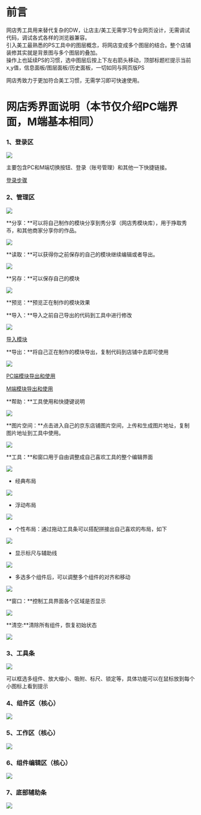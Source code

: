 # 前言

网店秀工具用来替代复杂的DW，让店主/美工无需学习专业网页设计，无需调试代码，调试各式各样的浏览器兼容。  
引入美工最熟悉的PS工具中的图层概念，将网店变成多个图层的结合。整个店铺装修其实就是背景图与多个图层的叠加。  
操作上也延续PS的习惯，选中图层后按上下左右箭头移动，顶部标题栏提示当前 x,y值，信息面板/图层面板/历史面板，一切如同与网页版PS

网店秀致力于更加符合美工习惯，无需学习即可快速使用。

# 网店秀界面说明（本节仅介绍PC端界面，M端基本相同）

### **1、登录区**

![](/assets/2.png)

主要包含PC和M端切换按钮、登录（账号管理）和其他一下快捷链接。

[登录步骤](//chapter1/da-kai-he-deng-lu.md#网店秀登录)

### **2、管理区**

![](/assets/8.png)

**分享：**可以将自己制作的模块分享到秀分享（网店秀模块库），用于挣取秀币，和其他商家分享你的作品。

![](/assets/importdth.png)

**读取：**可以获得你之前保存的自己的模块继续编辑或者导出。

![](/assets/impoe3rt.png)

**另存：**可以保存自己的模块

![](/assets/implj7ort.png)

**预览：**预览正在制作的模块效果

**导入：**导入之前自己导出的代码到工具中进行修改

![](/assets/imhjrt.png)

[导入模块](/chapter1/dao-ru-mo-kuai.md)

**导出：**将自己正在制作的模块导出，复制代码到店铺中去即可使用

![](/assets/impfhrt.png)

[PC端模块导出和使用](/chapter1/dao-chu-mo-kuai.md)

[M端模块导出和使用](/chapter1/mduan-dao-chu-mo-kuai.md)

**帮助：**工具使用和快捷键说明

![](/assets/impljht.png)

**图片空间：**点击进入自己的京东店铺图片空间，上传和生成图片地址，复制图片地址到工具中使用。

![](/assets/im785drt.png)

**工具：**和窗口用于自由调整成自己喜欢工具的整个编辑界面

![](/assets/im3edrt.png)

* 经典布局

![](/assets/impodchrt.png)

* 浮动布局

![](/assets/imp5ft.png)

* 个性布局：通过拖动工具条可以搭配拼接出自己喜欢的布局，如下

![](/assets/impotert.png)

* 显示标尺与辅助线

![](/assets/impeyrort.png)

* 多选多个组件后，可以调整多个组件的对齐和移动

![](/assets/imtdrt.png)

**窗口：**控制工具界面各个区域是否显示

![](/assets/im5rart.png)

**清空:**清除所有组件，恢复初始状态

![](/assets/impotr7drt.png)

### **3、工具条**

![](/assets/3.png)

可以框选多组件、放大缩小、吸附、标尺、锁定等，具体功能可以在鼠标放到每个小图标上看到提示

### 4、组件区（核心）

![](/assets/4.png)

### 5、工作区（核心）

![](/assets/6.png)

### 6、组件编辑区（核心）

![](/assets/5.png)

### 7、底部辅助条

![](/assets/7.png)

